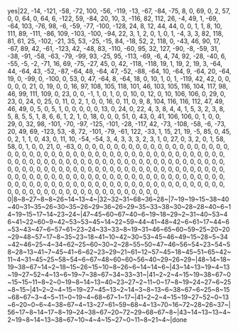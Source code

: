 yes|22, -14, -121, -58, -72, 100, -56, -119, -13, -67, -84, -75, 8, 0, 69, 0, 2, 57, 0, 0, 64, 0, 64, 6, -122, 59, -84, 20, 10, 3, -116, 82, 112, 26, -4, 49, 1, -69, -64, 103, -76, 98, -6, -59, -77, -100, -128, 24, 8, 12, 44, 44, 0, 0, 1, 1, 8, 10, 111, 89, -111, -86, 109, -103, -100, -94, 22, 3, 1, 2, 0, 1, 0, 1, -4, 3, 3, 82, 118, 81, 61, 25, -102, -21, 35, 53, -25, -15, 84, -18, 52, 2, 118, 0, -43, 46, 90, 17, -67, 89, 42, -61, -123, 42, -48, 83, -110, -60, 95, 32, 127, -90, -8, -59, 31, -38, -91, -58, -63, -79, -99, 93, -25, 95, -113, -69, -6, 4, 74, 92, -28, -40, 6, -55, -5, -2, -71, 16, 69, -75, -27, 45, 0, 42, -118, -118, 19, 1, 19, 2, 19, 3, -64, 44, -64, 43, -52, -87, -64, 48, -64, 47, -52, -88, -64, 10, -64, 9, -64, 20, -64, 19, 0, -99, 0, -100, 0, 53, 0, 47, -64, 8, -64, 18, 0, 10, 1, 0, 1, -119, 42, 42, 0, 0, 0, 0, 0, 21, 0, 19, 0, 0, 16, 97, 108, 105, 118, 101, 46, 103, 105, 116, 104, 117, 98, 46, 99, 111, 109, 0, 23, 0, 0, -1, 1, 0, 1, 0, 0, 10, 0, 12, 0, 10, 106, 106, 0, 29, 0, 23, 0, 24, 0, 25, 0, 11, 0, 2, 1, 0, 0, 16, 0, 11, 0, 9, 8, 104, 116, 116, 112, 47, 49, 46, 49, 0, 5, 0, 5, 1, 0, 0, 0, 0, 0, 13, 0, 24, 0, 22, 4, 3, 8, 4, 4, 1, 5, 3, 2, 3, 8, 5, 8, 5, 5, 1, 8, 6, 6, 1, 2, 1, 0, 18, 0, 0, 0, 51, 0, 43, 0, 41, 106, 106, 0, 1, 0, 0, 29, 0, 32, 98, -101, -70, -97, -125, -101, -28, -117, 42, -73, -108, -58, -6, -73, 20, 49, 69, -123, 53, -8, 72, -101, -79, -61, 122, -33, 1, 15, 21, 19, -5, 85, 0, 45, 0, 2, 1, 1, 0, 43, 0, 11, 10, -54, -54, 3, 4, 3, 3, 3, 2, 3, 1, 0, 27, 0, 3, 2, 0, 1, 58, 58, 0, 1, 0, 0, 21, 0, -63, 0, 0, 0, 0, 0, 0, 0, 0, 0, 0, 0, 0, 0, 0, 0, 0, 0, 0, 0, 0, 0, 0, 0, 0, 0, 0, 0, 0, 0, 0, 0, 0, 0, 0, 0, 0, 0, 0, 0, 0, 0, 0, 0, 0, 0, 0, 0, 0, 0, 0, 0, 0, 0, 0, 0, 0, 0, 0, 0, 0, 0, 0, 0, 0, 0, 0, 0, 0, 0, 0, 0, 0, 0, 0, 0, 0, 0, 0, 0, 0, 0, 0, 0, 0, 0, 0, 0, 0, 0, 0, 0, 0, 0, 0, 0, 0, 0, 0, 0, 0, 0, 0, 0, 0, 0, 0, 0, 0, 0, 0, 0, 0, 0, 0, 0, 0, 0, 0, 0, 0, 0, 0, 0, 0, 0, 0, 0, 0, 0, 0, 0, 0, 0, 0, 0, 0, 0, 0, 0, 0, 0, 0, 0, 0, 0, 0, 0, 0, 0, 0, 0, 0, 0, 0, 0, 0, 0, 0, 0, 0, 0, 0, 0, 0, 0, 0, 0, 0, 0, 0, 0, 0, 0, 0, 0, 0, 0, 0, 0, 0, 0, 0, 0, 0, 0, 0, 0, 0, 0, 0, 0, 0, 0|8~8~27~8~8~26~14~13~4~|32~32~31~68~36~28~|7~19~19~15~38~40~40~31~35~26~30~35~26~29~36~26~29~35~33~38~30~28~28~40~6~14~19~15~17~14~23~24~|47~45~60~67~40~6~19~18~29~2~31~40~53~46~41~22~60~9~42~53~53~45~14~22~59~44~41~48~42~6~61~17~44~6~53~43~47~6~57~61~23~24~33~33~8~19~31~46~65~60~59~25~20~20~29~48~57~17~8~35~23~18~41~10~42~30~53~45~46~49~15~28~5~34~42~46~25~4~34~62~25~60~30~2~28~55~50~47~46~56~54~23~54~58~28~13~41~7~45~41~6~62~23~29~21~61~12~57~45~18~45~51~65~42~11~4~31~45~25~58~54~6~67~48~60~60~56~40~29~26~29~|48~14~18~19~38~67~14~2~18~15~26~15~10~8~26~6~14~14~6~|43~14~13~19~4~13~19~27~52~4~13~6~19~7~38~67~34~33~31~|41~2~2~4~15~19~38~67~0~15~15~11~8~2~0~19~8~14~13~40~23~27~2~11~0~17~8~19~24~27~6~25~8~15~|41~2~2~4~15~19~27~45~13~2~14~3~8~13~6~38~67~6~25~8~15~68~67~3~4~5~11~0~19~4~68~67~1~17~|41~2~2~4~15~19~27~52~0~13~6~20~0~6~4~38~67~4~13~27~61~59~68~4~13~70~16~72~28~26~37~|56~17~8~14~17~8~19~24~38~67~20~72~29~68~67~8~|43~14~13~13~4~2~19~8~14~13~38~67~10~4~4~15~27~0~11~8~21~4~|done
